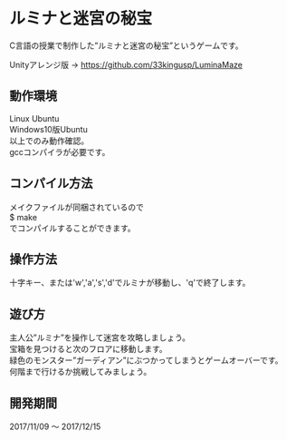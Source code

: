 ﻿# ルミナと迷宮の秘宝
C言語の授業で制作した”ルミナと迷宮の秘宝”というゲームです。  
  
Unityアレンジ版 → https://github.com/33kingusp/LuminaMaze  
  
## 動作環境
Linux Ubuntu  
Windows10版Ubuntu  
以上でのみ動作確認。  
gccコンパイラが必要です。  
  
## コンパイル方法
メイクファイルが同梱されているので  
	$ make  
でコンパイルすることができます。  
  
## 操作方法
十字キー、または'w','a','s','d'でルミナが移動し、'q'で終了します。  
  
## 遊び方
主人公”ルミナ”を操作して迷宮を攻略しましょう。  
宝箱を見つけると次のフロアに移動します。  
緑色のモンスター”ガーディアン”にぶつかってしまうとゲームオーバーです。  
何階まで行けるか挑戦してみましょう。  
  
## 開発期間
2017/11/09 ～ 2017/12/15  
  